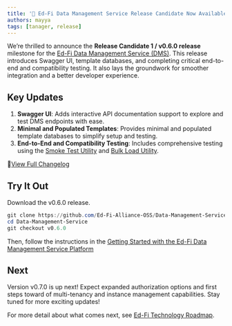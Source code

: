 ```yaml
---
title: '📢 Ed-Fi Data Management Service Release Candidate Now Available!'
authors: mayya
tags: [tanager, release]
---
```


We’re thrilled to announce the **Release Candidate 1 / v0.6.0 release** milestone
for the [Ed-Fi Data Management Service
(DMS)](https://github.com/Ed-Fi-Alliance-OSS/Data-Management-Service/). This
release introduces Swagger UI, template databases, and completing critical
end-to-end and compatibility testing. It also lays the groundwork for smoother
integration and a better developer experience.

<!-- truncate -->

## Key Updates

1. **Swagger UI**: Adds interactive API documentation support to explore and test DMS endpoints with ease.
2. **Minimal and Populated Templates**: Provides minimal and populated template
   databases to simplify setup and testing.
3. **End-to-End and Compatibility Testing**: Includes comprehensive testing
   using the [Smoke Test
   Utility](/reference/ods-api/platform-dev-guide/utilities/smoke-test-utility)
   and [Bulk Load
   Utility](/reference/ods-api/platform-dev-guide/utilities/bulk-load-client-utility).

📌[View Full
Changelog](https://github.com/Ed-Fi-Alliance-OSS/Data-Management-Service/compare/v0.5.0...v0.6.0)

## Try It Out

Download the v0.6.0 release.

```powershell
git clone https://github.com/Ed-Fi-Alliance-OSS/Data-Management-Service
cd Data-Management-Service
git checkout v0.6.0
```

Then, follow the instructions in the [Getting Started with the Ed-Fi Data
Management Service
Platform](<https://github.com/Ed-Fi-Alliance-OSS/Data-Management-Service/blob/main/GETTING_STARTED.md>)

## Next

Version v0.7.0 is up next! Expect expanded authorization options and first steps toward
of multi-tenancy and instance management capabilities. Stay tuned for more exciting updates!

For more detail about what comes next, see [Ed-Fi Technology
Roadmap](https://github.com/orgs/Ed-Fi-Alliance-OSS/projects/1/views/2).
